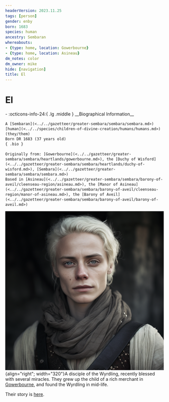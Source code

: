 ```yaml
---
headerVersion: 2023.11.25
tags: [person]
gender: enby
born: 1683
species: human
ancestry: Sembaran
whereabouts:
- {type: home, location: Gowerbourne}
- {type: home, location: Asineau}
dm_notes: color
dm_owner: mike
hide: [navigation]
title: El
---
```

# El
<div class="grid cards ext-narrow-margin ext-one-column" markdown>
- :octicons-info-24:{ .lg .middle } __Biographical Information__

    A [Sembaran](<../../gazetteer/greater-sembara/sembara/sembara.md>) [human](<../../species/children-of-divine-creation/humans/humans.md>) (they/them)  
    Born DR 1683 (37 years old)  
    { .bio }

    Originally from: [Gowerbourne](<../../gazetteer/greater-sembara/sembara/heartlands/gowerbourne.md>), the [Duchy of Wisford](<../../gazetteer/greater-sembara/sembara/heartlands/duchy-of-wisford.md>), [Sembara](<../../gazetteer/greater-sembara/sembara/sembara.md>)
    Based in [Asineau](<../../gazetteer/greater-sembara/sembara/barony-of-aveil/cleenseau-region/asineau.md>), the [Manor of Asineau](<../../gazetteer/greater-sembara/sembara/barony-of-aveil/cleenseau-region/manor-of-asineau.md>), the [Barony of Aveil](<../../gazetteer/greater-sembara/sembara/barony-of-aveil/barony-of-aveil.md>)
</div>


![El Wyrdling](../../assets/el-wyrdling.png){align="right"; width="320"}A disciple of the Wyrdling, recently blessed with several miracles. They grew up the child of a rich merchant in [Gowerbourne](<../../gazetteer/greater-sembara/sembara/heartlands/gowerbourne.md>), and found the Wyrdling in mid-life. 

Their story is [here](<../../campaigns/cleenseau-campaign/stories/el-s-story.md>).